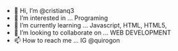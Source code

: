  -  👋 Hi, I’m @cristianq3
- 👀 I’m interested in ... Programing
- 🌱 I’m currently learning ... Javascript, HTML, HTML5, 
- 💞️ I’m looking to collaborate on ... WEB DEVELOPMENT
- 📫 How to reach me ... IG @quirogon

<!---
cristianq3/cristianq3 is a ✨ special ✨ repository because its `README.md` (this file) appears on your GitHub profile.
You can click the Preview link to take a look at your changes.
--->
